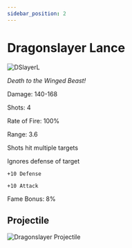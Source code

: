 ```yaml
---
sidebar_position: 2
---
```


# Dragonslayer Lance

![DSlayerL](https://vwiki.valorserver.com/api/item/picture/dragonslayer%20lance)

<i>Death to the Winged Beast!</i>

Damage: 140-168

Shots: 4

Rate of Fire: 100%

Range: 3.6

Shots hit multiple targets

Ignores defense of target

    +10 Defense
    
    +10 Attack

Fame Bonus: 8%

## Projectile

![Dragonslayer Projectile](https://cdn.discordapp.com/attachments/948363371235913798/949152410922795068/unknown.png)
